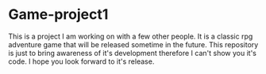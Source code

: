 # Game-project1
This is a project I am working on with a few other people. It is a classic rpg adventure game that will be released sometime in the future. This repository is just to bring awareness of it's development therefore I can't show you it's code. I hope you look forward to it's release.
